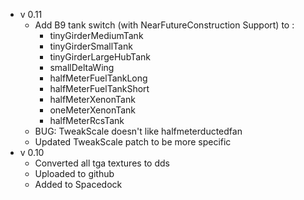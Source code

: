 + v 0.11 
	+ Add B9 tank switch (with NearFutureConstruction Support) to :
		+ tinyGirderMediumTank
		+ tinyGirderSmallTank
		+ tinyGirderLargeHubTank
		+ smallDeltaWing
		+ halfMeterFuelTankLong
		+ halfMeterFuelTankShort
		+ halfMeterXenonTank
		+ oneMeterXenonTank
		+ halfMeterRcsTank
	+ BUG: TweakScale doesn't like halfmeterductedfan
	+ Updated TweakScale patch to be more specific
+ v 0.10
	+ Converted all tga textures to dds
	+ Uploaded to github
	+ Added to Spacedock
